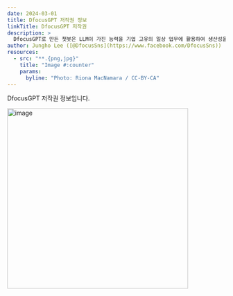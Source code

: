 ```yaml
---
date: 2024-03-01
title: DfocusGPT 저작권 정보
linkTitle: DfocusGPT 저작권
description: >
  DfocusGPT로 만든 챗봇은 LLM이 가진 능력을 기업 고유의 일상 업무에 활용하여 생산성을 높이는데 사용됩니다.  
author: Jungho Lee ([@DfocusSns](https://www.facebook.com/DfocusSns))
resources:
  - src: "**.{png,jpg}"
    title: "Image #:counter"
    params:
      byline: "Photo: Riona MacNamara / CC-BY-CA"
---
```


DfocusGPT 저작권 정보입니다.

<img width="417" alt="image" src="https://github.com/steelblu/steelblu.github.ioold/assets/10877920/c455bb2c-4d0e-460e-95fe-374ce69b3005">

